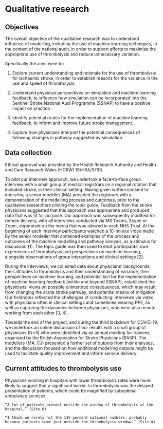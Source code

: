 # Qualitative research

## Objectives

The overall objective of the qualitative research was to understand influence of modelling, including the use of machine learning techniques, in the context of the national audit, in order to support efforts to maximise the appropriate use of thrombolysis and reduce unnecessary variation. 

Specifically the aims were to:

1. Explore current understanding and rationale for the use of thrombolysis for ischaemic stroke, in order to establish reasons for the variance in the use and speed of thrombolysis.

2. Understand physician perspectives on simulation and machine learning feedback, to influence how simulation can be incorporated into the Sentinel Stroke National Audi Programme (SSNAP) to have a positive impact on practice. 

3. Identify potential routes for the implementation of machine learning feedback, to inform and improve future stroke management.

4. Explore how physicians interpret the potential consequences of following changes in pathway suggested by simulation.

## Data collection

Ethical approval was provided by the Health Research Authority and Health and Care Research Wales (HCRW) 19/HRA/5796.

To pilot our interview approach, we undertook a face-to-face group interview with a small group of medical registrars on a regional rotation that included stroke, in their clinical setting. Having given written consent to interview, a senior modeller (MA) provided the registrars with a demonstration of the modelling process and outcomes, prior to the qualitative researchers piloting the topic guide. Feedback from the stroke physicians suggested that this approach was appropriate and produced data that was fit for purpose.
Our approach was subsequently modified for remote delivery, with all interviews conducted via MS Teams, Skype or Zoom, dependant on the media that was allowed in each NHS Trust. At the beginning of each interview participants watched a 10-minute video made by the senior modeller that contained examples of the process and outcomes of the machine modelling and pathway analysis, as a stimulus for discussion [1]. The topic guide was then used to elicit participants’ own experiences of thrombolysis and perspectives on machine learning, alongside observations of group interactions and clinical settings [2].

During the interviews, we collected data about physicians’ backgrounds, their attitudes to thrombolysis and their understanding of variance, their perspectives on machine learning, and potential loci for the implementation of machine learning feedback (within and beyond SSNAP), established the physicians’ views on possible unintended consequences, which may result from changing the acute stroke pathway, and potential means of mitigation. Our fieldnotes reflected the challenges of conducting interviews via video, with physicians often in clinical settings and sometimes wearing PPE, as well as capturing the dynamics between physicians, who were also remote working from each other [3, 4].

Towards the end of the project, and during the third lockdown for COVID-19, we undertook an online discussion of our results with a small group of physicians (N=3) who were identified via an annual meeting for trainees, organised by the British Association for Stroke Physicians (BASP). The modellers (MA, CJ) presented a further set of outputs from their analyses, and the discussion focused on how additional modelling outputs might be used to facilitate quality improvement and inform service delivery. 


## Current attitudes to thrombolysis use
Physicians working in hospitals with lower thrombolysis rates were more likely to suggest that a significant barrier to thrombolysis was the delayed presentation of patients, which could be magnified by suboptimal ambulance services:

````{panels}
“A lot of patients present outside the window of thrombolysis at the hospital.” (Site B)

“I think we rarely hit the 11% percent national numbers, probably because patients come just outside the thrombolysis window.” (Site A)
````
